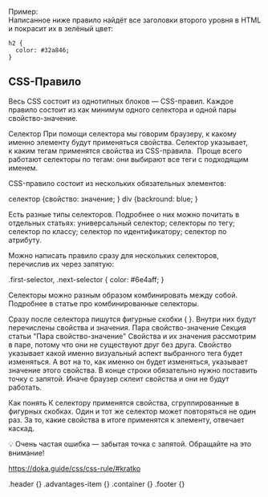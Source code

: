 
Пример:  
Написанное ниже правило найдёт все заголовки второго уровня в HTML и покрасит их в зелёный цвет:

```
h2 {
  color: #32a846;
}
```

## CSS-Правило
Весь CSS состоит из однотипных блоков — CSS-правил. Каждое правило состоит из как минимум одного селектора и одной пары свойство-значение.

Селектор 
При помощи селектора мы говорим браузеру, к какому именно элементу будут применяться свойства. Селектор указывает, к каким тегам применятся свойства из CSS-правила. 
Проще всего работают селекторы по тегам: они выбирают все теги с подходящим именем. 

CSS-правило состоит из нескольких обязательных элементов:

селектор {свойство: значение; }
div	   {backround: blue; }


Есть разные типы селекторов. Подробнее о них можно почитать в отдельных статьях:
универсальный селектор;
селекторы по тегу;
селектор по классу;
селектор по идентификатору;
селектор по атрибуту.

Можно написать правило сразу для нескольких селекторов, перечислив их через запятую:

.first-selector,
.next-selector {
  color: #6e4aff;
}

Селекторы можно разным образом комбинировать между собой. Подробнее в статье про комбинированные селекторы.

Сразу после селектора пишутся фигурные скобки { }. Внутри них будут перечислены свойства и значения.
Пара свойство-значение Секция статьи "Пара свойство-значение"
Свойства и их значения рассмотрим в паре, потому что они не существуют друг без друга.
Свойство указывает какой именно визуальный аспект выбранного тега будет изменяться.
А вот на то, как именно он будет изменяться, указывает значение этого свойства.
В конце строки обязательно нужно поставить точку с запятой. Иначе браузер склеит свойства и они не будут работать.

Как понять 
К селектору применятся свойства, сгруппированные в фигурных скобках. Один и тот же селектор может повторяться не один раз. За то, какие свойства в итоге применятся к элементу, отвечает каскад.

💡 Очень частая ошибка — забытая точка с запятой. Обращайте на это внимание!

https://doka.guide/css/css-rule/#kratko



.header {}
.advantages-item {}
.container {}
.footer {}



